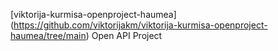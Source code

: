 [viktorija-kurmisa-openproject-haumea]
(https://github.com/viktorijakm/viktorija-kurmisa-openproject-haumea/tree/main)
Open API Project 
